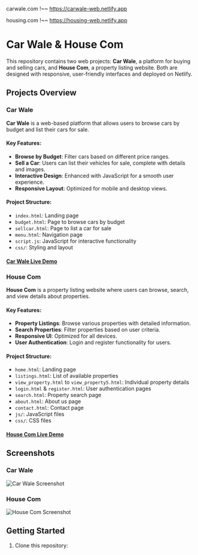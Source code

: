 carwale.com !~~ https://carwale-web.netlify.app

housing.com !~~ https://housing-web.netlify.app
# Car Wale & House Com

This repository contains two web projects: **Car Wale**, a platform for buying and selling cars, and **House Com**, a property listing website. Both are designed with responsive, user-friendly interfaces and deployed on Netlify.

## Projects Overview

### Car Wale

**Car Wale** is a web-based platform that allows users to browse cars by budget and list their cars for sale.

#### Key Features:
- **Browse by Budget**: Filter cars based on different price ranges.
- **Sell a Car**: Users can list their vehicles for sale, complete with details and images.
- **Interactive Design**: Enhanced with JavaScript for a smooth user experience.
- **Responsive Layout**: Optimized for mobile and desktop views.

#### Project Structure:
- `index.html`: Landing page
- `budget.html`: Page to browse cars by budget
- `sellcar.html`: Page to list a car for sale
- `menu.html`: Navigation page
- `script.js`: JavaScript for interactive functionality
- `css/`: Styling and layout

#### [Car Wale Live Demo](https://carwale-web.netlify.app)

### House Com

**House Com** is a property listing website where users can browse, search, and view details about properties.

#### Key Features:
- **Property Listings**: Browse various properties with detailed information.
- **Search Properties**: Filter properties based on user criteria.
- **Responsive UI**: Optimized for all devices.
- **User Authentication**: Login and register functionality for users.

#### Project Structure:
- `home.html`: Landing page
- `listings.html`: List of available properties
- `view_property.html` to `view_property5.html`: Individual property details
- `login.html` & `register.html`: User authentication pages
- `search.html`: Property search page
- `about.html`: About us page
- `contact.html`: Contact page
- `js/`: JavaScript files
- `css/`: CSS files

#### [House Com Live Demo](https://housing-web.netlify.app)

## Screenshots

### Car Wale

![Car Wale Screenshot](path/to/screenshot1.png)

### House Com

![House Com Screenshot](path/to/screenshot2.png)

## Getting Started

1. Clone this repository:
